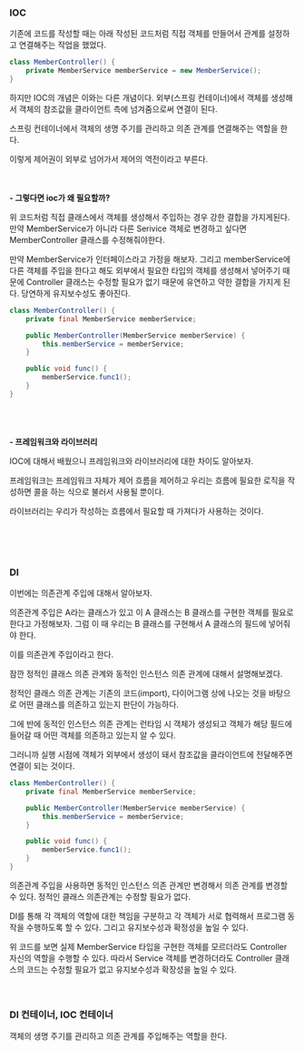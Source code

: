 ### IOC

기존에 코드를 작성할 때는 아래 작성된 코드처럼 직접 객체를 만들어서 관계를 설정하고 연결해주는 작업을 했었다.

```java
class MemberController() {
    private MemberService memberService = new MemberService();
}
```

하지만 IOC의 개념은 이와는 다른 개념이다. 외부(스프링 컨테이너)에서 객체를 생성해서 객체의 참조값을 클라이언트 측에 넘겨줌으로써 연결이 된다.

스프링 컨테이너에서 객체의 생명 주기를 관리하고 의존 관계를 연결해주는 역할을 한다.

이렇게 제어권이 외부로 넘어가서 제어의 역전이라고 부른다.
</br>
</br>
</br>

**- 그렇다면 ioc가 왜 필요할까?**

위 코드처럼 직접 클래스에서 객체를 생성해서 주입하는 경우 강한 결합을 가지게된다. 만약 MemberService가 아니라 다른 Serivice 객체로 변경하고 싶다면 MemberController 클래스를 수정해줘야한다.

만약 MemberService가 인터페이스라고 가정을 해보자. 그리고 memberService에 다른 객체를 주입을 한다고 해도 외부에서 필요한 타입의 객체를 생성해서 넣어주기 때문에 Controller 클래스는 수정할 필요가 없기 때문에 유연하고 약한 결합을 가지게 된다. 당연하게 유지보수성도 좋아진다.

```java
class MemberController() {
    private final MemberService memberService;

    public MemberController(MemberService memberService) {
        this.memberService = memberService;
    }

    public void func() {
        memberService.func1();
    }
}
```

</br></br></br>
**- 프레임워크와 라이브러리**

IOC에 대해서 배웠으니 프레임워크와 라이브러리에 대한 차이도 알아보자.

프레임워크는 프레임워크 자체가 제어 흐름을 제어하고 우리는 흐름에 필요한 로직을 작성하면 콜을 하는 식으로 불러서 사용될 뿐이다.

라이브러리는 우리가 작성하는 흐름에서 필요할 때 가져다가 사용하는 것이다.

</br></br></br>

### DI

이번에는 의존관계 주입에 대해서 알아보자.

의존관계 주입은 A라는 클래스가 있고 이 A 클래스는 B 클래스를 구현한 객체를 필요로 한다고 가정해보자. 그럼 이 때 우리는 B 클래스를 구현해서 A 클래스의 필드에 넣어줘야 한다.

이를 의존관계 주입이라고 한다.

잠깐 정적인 클래스 의존 관계와 동적인 인스턴스 의존 관계에 대해서 설명해보겠다.

정적인 클래스 의존 관계는 기존의 코드(import), 다이어그램 상에 나오는 것을 바탕으로 어떤 클래스를 의존하고 있는지 판단이 가능하다.

그에 반에 동적인 인스턴스 의존 관계는 런타임 시 객체가 생성되고 객체가 해당 필드에 들어갈 때 어떤 객체를 의존하고 있는지 알 수 있다.

그러니까 실행 시점에 객체가 외부에서 생성이 돼서 참조값을 클라이언트에 전달해주면 연결이 되는 것이다.

```java
class MemberController() {
    private final MemberService memberService;

    public MemberController(MemberService memberService) {
        this.memberService = memberService;
    }

    public void func() {
        memberService.func1();
    }
}
```

의존관계 주입을 사용하면 동적인 인스턴스 의존 관계만 변경해서 의존 관계를 변경할 수 있다. 정적인 클래스 의존관계는 수정할 필요가 없다.

DI를 통해 각 객체의 역할에 대한 책임을 구분하고 각 객체가 서로 협력해서 프로그램 동작을 수행하도록 할 수 있다. 그리고 유지보수성과 확정성을 높일 수 있다.

위 코드를 보면 실제 MemberService 타입을 구현한 객체를 모르더라도 Controller 자신의 역할을 수행할 수 있다. 따라서 Service 객체를 변경하더라도 Controller 클래스의 코드는 수정할 필요가 없고 유지보수성과 확장성을 높일 수 있다.
</br>
</br>
</br>

### DI 컨테이너, IOC 컨테이너

객체의 생명 주기를 관리하고 의존 관계를 주입해주는 역할을 한다.

